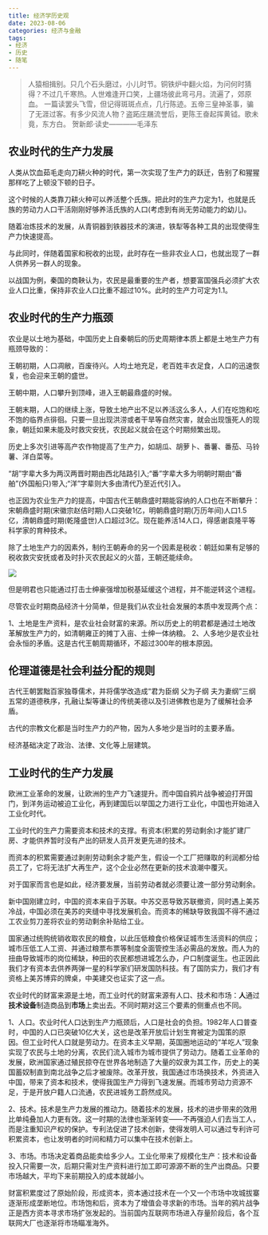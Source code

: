 ```yaml
---
title: 经济学历史观
date: 2023-08-06
categories: 经济与金融
tags: 
- 经济
- 历史
- 随笔
---
```


> 人猿相揖别。只几个石头磨过，小儿时节。铜铁炉中翻火焰，为问何时猜得？不过几千寒热。人世难逢开口笑，上疆场彼此弯弓月。流遍了，郊原血。
> 一篇读罢头飞雪，但记得斑斑点点，几行陈迹。五帝三皇神圣事，骗了无涯过客。有多少风流人物？盗跖庄屩流誉后，更陈王奋起挥黄钺。歌未竟，东方白。
> 贺新郎·读史————毛泽东

## 农业时代的生产力发展

人类从饮血茹毛走向刀耕火种的时代，第一次实现了生产力的跃迁，告别了和猩猩那样吃了上顿没下顿的日子。

这个时候的人类靠刀耕火种可以养活整个氏族。把此时的生产力定为1，也就是氏族的劳动力人口干活刚刚好够养活氏族的人口(考虑到有尚无劳动能力的幼儿)。

随着冶炼技术的发展，从青铜器到铁器技术的演进，铁犁等各种工具的出现使得生产力快速提高。

与此同时，伴随着国家和税收的出现，此时存在一些非农业人口，也就出现了一群人供养另一群人的现象。

以战国为例，秦国的商鞅认为，农民是最重要的生产者，想要富国强兵必须扩大农业人口比重，保持非农业人口比重不超过10%。此时的生产力可定为1.1。

## 农业时代的生产力瓶颈

农业是以土地为基础，中国历史上自秦朝后的历史周期律本质上都是土地生产力有瓶颈导致的：

王朝初期，人口凋敝，百废待兴。人均土地充足，老百姓丰衣足食，人口的迅速恢复，也会迎来王朝的盛世。

王朝中期，人口攀升到顶峰，进入王朝最鼎盛的时候。

王朝末期，人口的继续上涨，导致土地产出不足以养活这么多人，人们在吃饱和吃不饱的临界点徘徊。只要一旦出现洪涝或者干旱等自然灾害，就会出现饿死人的现象，朝廷如果未能及时救灾安抚，农民起义就会在这个时期频繁出现。

历史上多次引进等高产农作物提高了生产力，如胡瓜、胡萝卜、番薯、番茄、马铃薯、洋白菜等。

“胡”字辈大多为两汉两晋时期由西北陆路引入;“番”字辈大多为明朝时期由“番舶”(外国船只)带入;“洋”字辈则大多由清代乃至近代引入。

也正因为农业生产力的提高，中国古代王朝鼎盛时期能容纳的人口也在不断攀升：宋朝鼎盛时期(宋徽宗赵佶时期)人口突破1亿，明朝鼎盛时期(万历年间)人口1.5亿，清朝鼎盛时期(乾隆盛世)人口超过3亿。现在能养活14人口，得感谢袁隆平等科学家的育种技术。

除了土地生产力的因素外，制约王朝寿命的另一个因素是税收：朝廷如果有足够的税收救灾安抚或者及时扑灭农民起义的火苗，王朝还能续命。

![](https://pic3.zhimg.com/80/v2-2bf4c293f9057caeaeea6db4a392c9d2_1440w.webp)

但是明君也只能通过打击士绅豪强增加税基延缓这个进程，并不能逆转这个进程。

尽管农业时期商品经济十分简单，但是我们从农业社会发展的本质中发现两个点：

1、土地是生产资料，是农业社会财富的来源。所以历史上的明君都是通过土地改革解放生产力的，如清朝雍正的摊丁入亩、士绅一体纳粮。
2、人多地少是农业社会永恒的矛盾。这是古代王朝周期循环，不超过300年的根本原因。

## 伦理道德是社会利益分配的规则

古代王朝罢黜百家独尊儒术，并将儒学改造成“君为臣纲 父为子纲 夫为妻纲”三纲五常的道德秩序，孔融让梨等谦让的传统美德以及引进佛教也是为了缓解社会矛盾。

古代的宗教文化都是当时生产力的产物，因为人多地少是当时的主要矛盾。

经济基础决定了政治、法律、文化等上层建筑。

## 工业时代的生产力发展

欧洲工业革命的发展，让欧洲的生产力飞速提升。而中国自鸦片战争被迫打开国门，到洋务运动被迫工业化，再到建国后以举国之力进行工业化，中国也开始进入工业化时代。

工业时代的生产力需要资本和技术的支撑。有资本(积累的劳动剩余)才能扩建厂房、才能供养暂时没有产出的研发人员开发更先进的技术。

而资本的积累需要通过剥削劳动剩余才能产生，假设一个工厂把赚取的利润都分给员工了，它将无法扩大再生产，这个企业必然在更新的技术浪潮中覆灭。

对于国家而言也是如此，经济要发展，当前劳动者就必须要让渡一部分劳动剩余。

新中国刚建立时，中国的资本来自于苏联。中苏交恶导致苏联撤资，同时遇上美苏冷战，中国必须在美苏的夹缝中寻找发展机会。而资本的稀缺导致我国不得不通过工农业剪刀差将农业的劳动剩余补贴给工业。

国家通过统购统销收取农民的粮食，以此压低粮食价格保证城市生活资料的供应；城市压低工人工资、并通过粮票布票等制度全面管控生活必需品的发放。而人为的扭曲导致城市的岗位稀缺，种田的农民都想进城怎么办，户口制度诞生。也正因此我们才有资本去供养两弹一星的科学家们研发国防科技。有了国防实力，我们才有资格上美苏博弈的牌桌，中美建交也证实了这一点。

农业时代的财富来源是土地，而工业时代的财富来源有人口、技术和市场：**人**通过**技术设备**制造商品到**市场**上卖出去。不同时期对这三个要素的侧重点也不同。

1、人口。农业时代人口达到生产力瓶颈后，人口是社会的负担。1982年人口普查时，中国的人口已突破10亿大关，这也是改革开放后计划生育被定为国策的原因。但工业时代人口就是劳动力。在资本主义早期，英国圈地运动的“羊吃人”现象实现了农民与土地的分离，农民们流入城市为城市提供了劳动力。随着工业革命的发展，欧洲国家通过殖民掠夺在世界各地制造了大量的奴隶为其工作，历史上的美国蓄奴制直到南北战争之后才被废除。改革开放，我国通过市场换技术，外资进入中国，带来了资本和技术，使得我国生产力得到飞速发展。而城市劳动力资源不足，于是开放户籍人口流通，农民进城务工蔚然成风。

2、技术。技术是生产力发展的推动力。随着技术的发展，技术的进步带来的效用比单纯叠加人力更有效。这一时期的法律也渐渐转变——不再强迫人们去当工人，而是注重知识产权的保护。专利法促进了技术创新，使得发明人可以通过专利许可积累资本，也让发明者的时间和精力可以集中在技术创新上。

3、市场。市场决定着商品能卖给多少人。工业化带来了规模化生产：技术和设备投入只需要一次，后期只需对生产资料进行加工即可源源不断的生产出商品。只要市场越大，平均下来前期投入的成本就越小。

财富积累度过了原始阶段，形成资本，资本通过技术在一个又一个市场中攻城拔寨逐渐形成垄断地位。市场饱和后，资本为了增值会寻求新的市场。当年的鸦片战争正是西方资本寻求市场扩张发起的。当前国内互联网市场进入存量阶段后，各个互联网大厂也逐渐将市场瞄准海外。


